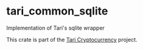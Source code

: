 # tari_common_sqlite

Implementation of Tari's sqlite wrapper

This crate is part of the [Tari Cryptocurrency](https://tari.com) project.
